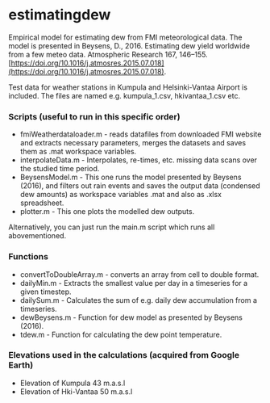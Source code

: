 # estimatingdew
Empirical model for estimating dew from FMI meteorological data. The model is presented in Beysens, D., 2016. Estimating dew yield worldwide from a few meteo data. Atmospheric Research 167, 146–155. [https://doi.org/10.1016/j.atmosres.2015.07.018](https://doi.org/10.1016/j.atmosres.2015.07.018).

Test data for weather stations in Kumpula and Helsinki-Vantaa Airport is included. The files are named e.g. kumpula_1.csv, hkivantaa_1.csv etc.  

### Scripts (useful to run in this specific order)
- fmiWeatherdataloader.m - reads datafiles from downloaded FMI website and extracts necessary parameters, merges the datasets and saves them as .mat workspace variables.
- interpolateData.m - Interpolates, re-times, etc. missing data scans over the studied time period.
- BeysensModel.m - This one runs the model presented by Beysens (2016), and filters out rain events and saves the output data (condensed dew amounts) as workspace variables .mat and also as .xlsx spreadsheet. 
- plotter.m - This one plots the modelled dew outputs.

Alternatively, you can just run the main.m script which runs all abovementioned. 

### Functions
- convertToDoubleArray.m - converts an array from cell to double format.
- dailyMin.m - Extracts the smallest value per day in a timeseries for a given timestep.
- dailySum.m - Calculates the sum of e.g. daily dew accumulation from a timeseries.
- dewBeysens.m - Function for dew model as presented by Beysens (2016).
- tdew.m - Function for calculating the dew point temperature.

### Elevations used in the calculations (acquired from Google Earth)  
- Elevation of Kumpula 43 m.a.s.l
- Elevation of Hki-Vantaa 50 m.a.s.l
